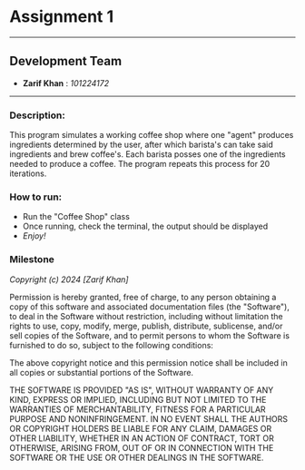 # Assignment 1
-------------------------------------------------------------------
## Development Team 
- __Zarif Khan__ : _101224172_
-------------------------------------------------------------------
### Description:
This program simulates a working coffee shop where one "agent" produces ingredients determined by the user,
after which barista's can take said ingredients and brew coffee's. Each barista posses one of the ingredients needed
to produce a coffee. The program repeats this process for 20 iterations.

### How to run:
- Run the "Coffee Shop" class
- Once running, check the terminal, the output should be displayed
- _Enjoy!_

### Milestone
_Copyright (c) 2024 [Zarif Khan]_

Permission is hereby granted, free of charge, to any person obtaining a copy
of this software and associated documentation files (the "Software"), to deal
in the Software without restriction, including without limitation the rights
to use, copy, modify, merge, publish, distribute, sublicense, and/or sell
copies of the Software, and to permit persons to whom the Software is
furnished to do so, subject to the following conditions:

The above copyright notice and this permission notice shall be included in all
copies or substantial portions of the Software.

THE SOFTWARE IS PROVIDED "AS IS", WITHOUT WARRANTY OF ANY KIND, EXPRESS OR
IMPLIED, INCLUDING BUT NOT LIMITED TO THE WARRANTIES OF MERCHANTABILITY,
FITNESS FOR A PARTICULAR PURPOSE AND NONINFRINGEMENT. IN NO EVENT SHALL THE
AUTHORS OR COPYRIGHT HOLDERS BE LIABLE FOR ANY CLAIM, DAMAGES OR OTHER
LIABILITY, WHETHER IN AN ACTION OF CONTRACT, TORT OR OTHERWISE, ARISING FROM,
OUT OF OR IN CONNECTION WITH THE SOFTWARE OR THE USE OR OTHER DEALINGS IN THE
SOFTWARE.






